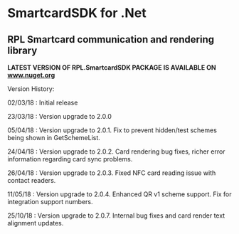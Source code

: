 # SmartcardSDK for .Net
## RPL Smartcard communication and rendering library

**LATEST VERSION OF RPL.SmartcardSDK PACKAGE IS AVAILABLE ON www.nuget.org**

Version History:

02/03/18 : Initial release

23/03/18 : Version upgrade to 2.0.0

05/04/18 : Version upgrade to 2.0.1. Fix to prevent hidden/test schemes being shown in GetSchemeList.

24/04/18 : Version upgrade to 2.0.2. Card rendering bug fixes, richer error information regarding card sync problems.

26/04/18 : Version upgrade to 2.0.3. Fixed NFC card reading issue with contact readers.

11/05/18 : Version upgrade to 2.0.4. Enhanced QR v1 scheme support. Fix for integration support numbers.

25/10/18 : Version upgrade to 2.0.7. Internal bug fixes and card render text alignment updates.

